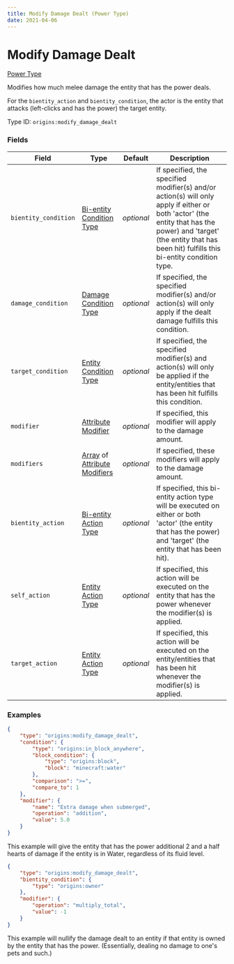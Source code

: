 ```yaml
---
title: Modify Damage Dealt (Power Type)
date: 2021-04-06
---
```


# Modify Damage Dealt

[Power Type](../power_types.md)

Modifies how much melee damage the entity that has the power deals.

For the `bientity_action` and `bientity_condition`, the actor is the entity that attacks (left-clicks and has the power) the target entity.

Type ID: `origins:modify_damage_dealt`


### Fields

Field  | Type | Default | Description
-------|------|---------|-------------
`bientity_condition` | [Bi-entity Condition Type](../bientity_condition_types.md) | _optional_ | If specified, the specified modifier(s) and/or action(s) will only apply if either or both 'actor' (the entity that has the power) and 'target' (the entity that has been hit) fulfills this bi-entity condition type.
`damage_condition` | [Damage Condition Type](../damage_condition_types.md) | _optional_ | If specified, the specified modifier(s) and/or action(s) will only apply if the dealt damage fulfills this condition.
`target_condition` | [Entity Condition Type](../entity_condition_types.md) | _optional_ | If specified, the specified modifier(s) and action(s) will only be applied if the entity/entities that has been hit fulfills this condition.
`modifier` | [Attribute Modifier](../data_types/attribute_modifier.md) | _optional_ | If specified, this modifier will apply to the damage amount.
`modifiers` | [Array](../data_types/array.md) of [Attribute Modifiers](../data_types/attribute_modifier.md) | _optional_ | If specified, these modifiers will apply to the damage amount.
`bientity_action` | [Bi-entity Action Type](../bientity_action_types.md) | _optional_ | If specified, this bi-entity action type will be executed on either or both 'actor' (the entity that has the power) and 'target' (the entity that has been hit).
`self_action` | [Entity Action Type](../entity_action_types.md) | _optional_ | If specified, this action will be executed on the entity that has the power whenever the modifier(s) is applied.
`target_action` | [Entity Action Type](../entity_action_types.md) | _optional_ | If specified, this action will be executed on the entity/entities that has been hit whenever the modifier(s) is applied.



### Examples

```json
{
    "type": "origins:modify_damage_dealt",
    "condition": {
        "type": "origins:in_block_anywhere",
        "block_condition": {
            "type": "origins:block",
            "block": "minecraft:water"
        },
        "comparison": ">=",
        "compare_to": 1
    },
    "modifier": {
        "name": "Extra damage when submerged",
        "operation": "addition",
        "value": 5.0
    }
}
```

This example will give the entity that has the power additional 2 and a half hearts of damage if the entity is in Water, regardless of its fluid level.
<br>

```json
{
    "type": "origins:modify_damage_dealt",
    "bientity_condition": {
        "type": "origins:owner"
    },
    "modifier": {
        "operation": "multiply_total",
        "value": -1
    }
}
```

This example will nullify the damage dealt to an entity if that entity is owned by the entity that has the power. (Essentially, dealing no damage to one's pets and such.)

